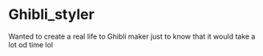 # Ghibli_styler
Wanted to create a real life to Ghibli maker just to know that it would take a lot od time lol 
